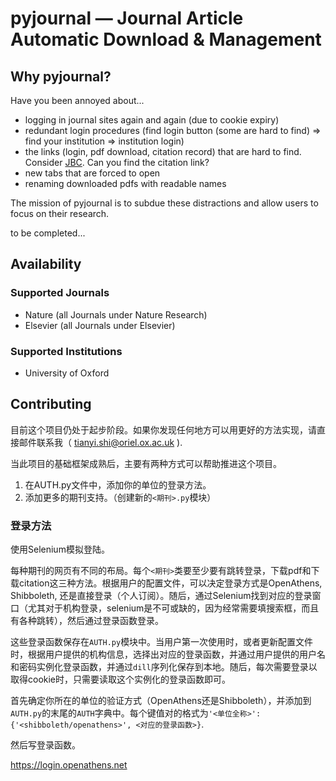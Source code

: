 # pyjournal — Journal Article Automatic Download & Management

## Why pyjournal?

Have you been annoyed about...

- logging in journal sites again and again (due to cookie expiry)
- redundant login procedures (find login button (some are hard to find) => find your institution => institution login)
- the links (login, pdf download, citation record) that are hard to find. Consider [JBC](http://www.jbc.org/content/early/2019/10/30/jbc.RA119.009424.abstract). Can you find the citation link?
- new tabs that are forced to open
- renaming downloaded pdfs with readable names

The mission of pyjournal is to subdue these distractions and allow users to focus on their research.

to be completed...

## Availability

### Supported Journals

- Nature (all Journals under Nature Research)
- Elsevier (all Journals under Elsevier)

### Supported Institutions

- University of Oxford

## Contributing

目前这个项目仍处于起步阶段。如果你发现任何地方可以用更好的方法实现，请直接邮件联系我（ tianyi.shi@oriel.ox.ac.uk ).

当此项目的基础框架成熟后，主要有两种方式可以帮助推进这个项目。

1. 在AUTH.py文件中，添加你的单位的登录方法。
2. 添加更多的期刊支持。（创建新的`<期刊>.py`模块）

### 登录方法

使用Selenium模拟登陆。

每种期刊的网页有不同的布局。每个`<期刊>`类要至少要有跳转登录，下载pdf和下载citation这三种方法。根据用户的配置文件，可以决定登录方式是OpenAthens, Shibboleth, 还是直接登录（个人订阅）。随后，通过Selenium找到对应的登录窗口（尤其对于机构登录，selenium是不可或缺的，因为经常需要填搜索框，而且有各种跳转），然后通过登录函数登录。

这些登录函数保存在`AUTH.py`模块中。当用户第一次使用时，或者更新配置文件时，根据用户提供的机构信息，选择出对应的登录函数，并通过用户提供的用户名和密码实例化登录函数，并通过`dill`序列化保存到本地。随后，每次需要登录以取得cookie时，只需要读取这个实例化的登录函数即可。

首先确定你所在的单位的验证方式（OpenAthens还是Shibboleth），并添加到`AUTH.py`的末尾的`AUTH`字典中。每个键值对的格式为`'<单位全称>': {'<shibboleth/openathens>', <对应的登录函数>}`.

然后写登录函数。

https://login.openathens.net


